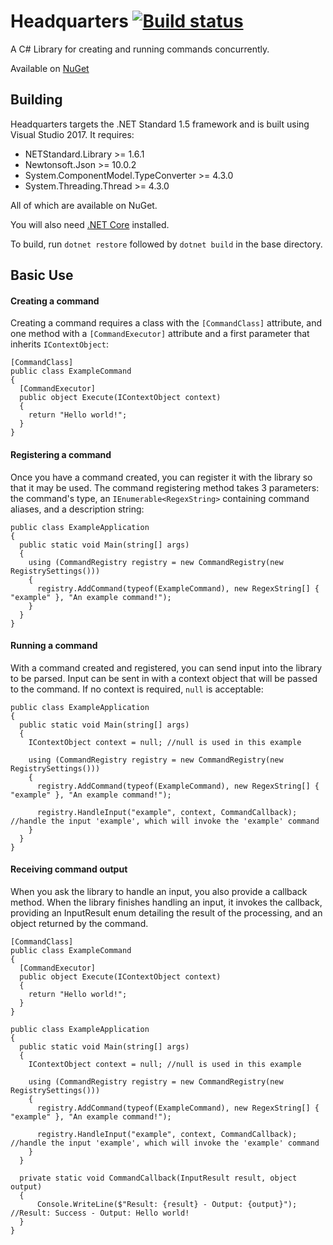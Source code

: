 # Headquarters [![Build status](https://ci.appveyor.com/api/projects/status/vf5m4027llet9l2a?svg=true)](https://ci.appveyor.com/project/QuiCM/headquarters) 
A C# Library for creating and running commands concurrently.


Available on [NuGet](https://www.nuget.org/packages/Headquarters)

## Building

Headquarters targets the .NET Standard 1.5 framework and is built using Visual Studio 2017. It requires:
* NETStandard.Library >= 1.6.1
* Newtonsoft.Json >= 10.0.2
* System.ComponentModel.TypeConverter >= 4.3.0
* System.Threading.Thread >= 4.3.0

All of which are available on NuGet.

You will also need [.NET Core](https://docs.microsoft.com/en-us/dotnet/core/get-started) installed.

To build, run `dotnet restore` followed by `dotnet build` in the base directory.

## Basic Use

#### Creating a command
Creating a command requires a class with the `[CommandClass]` attribute, and one method with a `[CommandExecutor]` attribute and a first parameter that inherits `IContextObject`:

```
[CommandClass]
public class ExampleCommand
{
  [CommandExecutor]
  public object Execute(IContextObject context)
  {
    return "Hello world!";
  }
}
```

#### Registering a command
Once you have a command created, you can register it with the library so that it may be used.
The command registering method takes 3 parameters: the command's type, an `IEnumerable<RegexString>` containing command aliases, and a description string:
```
public class ExampleApplication
{
  public static void Main(string[] args)
  {
    using (CommandRegistry registry = new CommandRegistry(new RegistrySettings()))
    {
      registry.AddCommand(typeof(ExampleCommand), new RegexString[] { "example" }, "An example command!");
    }
  }
}
```

#### Running a command
With a command created and registered, you can send input into the library to be parsed.
Input can be sent in with a context object that will be passed to the command. If no context is required, `null` is acceptable:
```
public class ExampleApplication
{
  public static void Main(string[] args)
  {
    IContextObject context = null; //null is used in this example
  
    using (CommandRegistry registry = new CommandRegistry(new RegistrySettings()))
    {
      registry.AddCommand(typeof(ExampleCommand), new RegexString[] { "example" }, "An example command!");
      
      registry.HandleInput("example", context, CommandCallback); //handle the input 'example', which will invoke the 'example' command
    }
  }
}
```

#### Receiving command output
When you ask the library to handle an input, you also provide a callback method.
When the library finishes handling an input, it invokes the callback, providing an InputResult enum detailing the result of the processing, and an object returned by the command.
```
[CommandClass]
public class ExampleCommand
{
  [CommandExecutor]
  public object Execute(IContextObject context)
  {
    return "Hello world!";
  }
}

public class ExampleApplication
{
  public static void Main(string[] args)
  {
    IContextObject context = null; //null is used in this example
  
    using (CommandRegistry registry = new CommandRegistry(new RegistrySettings()))
    {
      registry.AddCommand(typeof(ExampleCommand), new RegexString[] { "example" }, "An example command!");
      
      registry.HandleInput("example", context, CommandCallback); //handle the input 'example', which will invoke the 'example' command
    }
  }

  private static void CommandCallback(InputResult result, object output)
  {
      Console.WriteLine($"Result: {result} - Output: {output}"); //Result: Success - Output: Hello world!
  }
}
```

